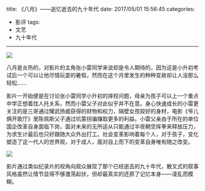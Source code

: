 title: 《八月》——追忆逝去的九十年代
date: 2017/05/01 15:56:45
categories:
- 影评
tags:
- 文艺
- 九十年代

---
![](http://covertness.qiniudn.com/bayue_p2385678965.png)

八月是炎热的，对影片的主角张小雷同学来说却是令人期待的，因为这是小升初考试后一个可以让他尽情玩耍的暑假，然而在这个月里发生的种种变故却让人没那么轻松......

<!-- more -->

影片一开始便是在讨论张小雷同学小升初的择校问题，母亲为孩子可以上一个重点中学正想着找人托关系，然而小雷父子对此似乎并不在意。身心快速成长的小雷更关注的是三哥通过耀武扬威获得的财物和权力，隔壁女孩姣好的身材，电影《爷儿俩开歌厅》里陈佩斯父子通过坑蒙拐骗赚取更多的利益。小雷父亲由于所在的单位国企改革自身面临下岗，面对未来的无所适从只能通过半夜朝空挥拳来释放压力，为求生计最后也只好跟随大众外出打工。社会变革影响着每个人，对于孩子，变化塑造了这一代人的世界观，对于成人，面对自上而下的变革自身唯有随之改变。

![](http://covertness.qiniudn.com/bayue_20170501_171538.137.jpg)

影片通过类似纪录片的视角向观众展现了那个已经逝去的九十年代，散文式的叙事风格虽然让情节显得不够激荡起伏，但却最真实的还原了记忆本身——凌乱而模糊。